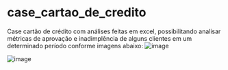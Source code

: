 # case_cartao_de_credito
Case cartão de crédito com análises feitas em excel, possibilitando analisar métricas de aprovação e inadimplência de alguns clientes em um determinado período conforme imagens abaixo:
![image](https://user-images.githubusercontent.com/106884788/224583238-a0ca2586-067b-4f8f-8267-0d6866744f36.png)

![image](https://user-images.githubusercontent.com/106884788/224583300-850c459c-a561-4110-ae8c-96ba0713d5a2.png)

